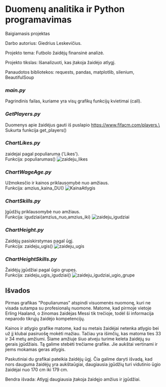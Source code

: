# Duomenų analitika ir Python programavimas
Baigiamasis projektas 

Darbo autorius: Giedrius Leskevičius.

Projekto tema: Futbolo žaidėjų finansinė analizė.

Projekto tikslas: Išanalizuoti, kas įtakoja žaidėjo atlygį.

Panaudotos bibliotekos: requests, pandas, matplotlib, silenium, BeautifulSoup

### _main.py_

Pagrindinis failas, kuriame yra visų grafikų funkcijų kvietimai (call).


### _GetPlayers.py_

Duomenys apie žaidėjus gauti iš puslapio https://www.fifacm.com/players.\
Sukurta funkcija get_players()


### _ChartLikes.py_

zaidejai pagal populiaruma ('Likes').\
Funkcija: populiarumas()
![zaideju_likes](https://github.com/litpost/PythonStudies/assets/19422665/41dc6b27-12c2-4423-8010-85faa2515ca8)


### _ChartWageAge.py_

Užmokesčio ir kainos priklausomybė nuo amžiaus.\
Funkcija: amzius_kaina_DU()
![KainaAtlygis](https://github.com/litpost/PythonStudies/assets/19422665/effa035d-ba0b-4801-b79c-db7ebe57533a)


### _ChartSkills.py_

Įgūdžių priklausomybė nuo amžiaus.\
Funkcija: igudziai(amzius_nuo,amzius_iki)
![zaideju_igudziai](https://github.com/litpost/PythonStudies/assets/19422665/67434e4a-c836-4f10-bddd-cd6af7cd532d)



### _ChartHeight.py_

Zaidėjų pasiskirstymas pagal ūgį.\
Funkcija: zaideju_ugis()
![zaideju_ugis](https://github.com/litpost/PythonStudies/assets/19422665/52fff719-b38d-4a27-8dde-2f58eab41e41)



### _ChartHeightSkills.py_

Žaidėjų įgūdžiai pagal ūgio grupes.\
Funkcija: zaideju_ugis_igudziai()
![zaideju_igudziai_ugio_grupe](https://github.com/litpost/PythonStudies/assets/19422665/8bf913a1-ee3f-46e3-a380-e29efde5b181)


## Išvados
Pirmas grafikas "Populiarumas" atspindi visuomenės nuomonę, kuri ne visada sutampa su profesionalų nuomone. Matome, kad pirmoje vietoje Erling Haaland, o žinomas žaidėjas Messi tik trečioje, todėl ši informacija neparodo tikrųjų žaidėjo kompetencijų.

Kainos ir atlygio grafike matome, kad su metais žaidėjai netenka atlygio bei už jį klubai pasiruošę mokėti mažiau. Tačiau yra išimčių, kas matoma ties 33 ir 34 metų amžiumi. Šiame amžiuje šiuo atveju turime keleta žaidėjų su gerais įgūdžiais. Tą galime stebėti trečiame grafike. Jie aukštai vertinami ir jiems mokamas geras atlygis.

Paskutiniai du grafikai pateikia žaidėjų ūgį. Čia galime daryti išvadą, kad nors dauguma žaidėjų yra aukštaūgiai, daugiausia įgūdžių turi vidutinio ūgio žaidėjai nuo 170 cm iki 179 cm.

Bendra išvada: Atlygį daugiausia įtakoja žaidęjo amžius ir įgūdžiai.



